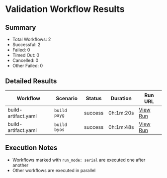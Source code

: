 # Validation Workflow Results

## Summary
- Total Workflows: 2
- Successful: 2
- Failed: 0
- Timed Out: 0
- Cancelled: 0
- Other Failed: 0

## Detailed Results

| Workflow | Scenario | Status | Duration | Run URL |
|----------|----------|---------|-----------|----------|
| build-artifact.yaml | `build payg` | success | 0h:1m:20s | [View Run](https://github.com/azure-javaee/rhel-jboss-templates/actions/runs/17338470484) |
| build-artifact.yaml | `build byos` | success | 0h:1m:48s | [View Run](https://github.com/azure-javaee/rhel-jboss-templates/actions/runs/17338471018) |


## Execution Notes
- Workflows marked with `run_mode: serial` are executed one after another
- Other workflows are executed in parallel
